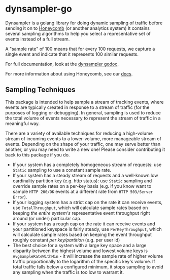 # dynsampler-go

Dynsampler is a golang library for doing dynamic sampling of traffic before sending it on to [Honeycomb](https://honeycomb.io) (or another analytics system)
It contains several sampling algorithms to help you select a representative set of events instead of a full stream.

A "sample rate" of 100 means that for every 100 requests, we capture a single event and indicate that it represents 100 similar requests.

For full documentation, look at the [dynsampler godoc](https://godoc.org/github.com/honeycombio/dynsampler-go).

For more information about using Honeycomb, see our [docs](https://honeycomb.io/docs).

## Sampling Techniques

This package is intended to help sample a stream of tracking events, where events are typically created in response to a stream of traffic (for the purposes of logging or debugging). In general, sampling is used to reduce the total volume of events necessary to represent the stream of traffic in a meaningful way.

There are a variety of available techniques for reducing a high-volume stream of incoming events to a lower-volume, more manageable stream of events.
Depending on the shape of your traffic, one may serve better than another, or you may need to write a new one! Please consider contributing it back to this package if you do.

* If your system has a completely homogeneous stream of requests: use `Static` sampling to use a constant sample rate.
* If your system has a steady stream of requests and a well-known low cardinality partition key (e.g. http status): use `Static` sampling and override sample rates on a per-key basis (e.g. if you know want to sample `HTTP 200/OK` events at a different rate from `HTTP 503/Server Error`).
* If your logging system has a strict cap on the rate it can receive events, use `TotalThroughput`, which will calculate sample rates based on keeping *the entire system's* representative event throughput right around (or under) particular cap.
* If your system has a rough cap on the rate it can receive events and your partitioned keyspace is fairly steady, use `PerKeyThroughput`, which will calculate sample rates based on keeping the event throughput roughly constant *per key/partition* (e.g. per user id)
* The best choice for a system with a large key space and a large disparity between the highest volume and lowest volume keys is `AvgSampleRateWithMin` - it will increase the sample rate of higher volume traffic proportionally to the logarithm of the specific key's volume. If total traffic falls below a configured minimum, it stops sampling to avoid any sampling when the traffic is too low to warrant it.
